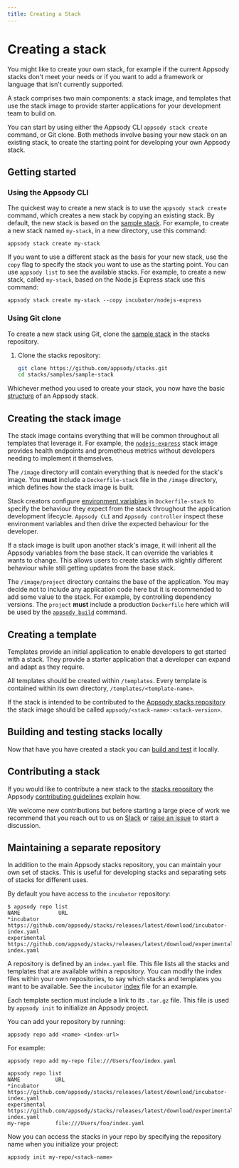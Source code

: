 ```yaml
---
title: Creating a Stack
---
```


# Creating a stack

You might like to create your own stack, for example if the current Appsody stacks don't meet your needs or if you want to add a framework or language that isn't currently supported.

A stack comprises two main components: a stack image, and templates that use the stack image to provide starter applications for your development team to build on.

You can start by using either the Appsody CLI `appsody stack create` command, or Git clone. Both methods involve basing your new stack on an existing stack, to create the starting point for developing your own Appsody stack.

## Getting started

### Using the Appsody CLI

The quickest way to create a new stack is to use the `appsody stack create` command, which creates a new stack by copying an existing stack. By default, the new stack is based on the [sample stack](https://github.com/appsody/stacks/tree/master/samples/sample-stack). For example, to create a new stack named `my-stack`, in a new directory, use this command:

`appsody stack create my-stack`

If you want to use a different stack as the basis for your new stack, use the `copy` flag to specify the stack you want to use as the starting point. You can use `appsody list` to see the available stacks. For example, to create a new stack, called `my-stack`, based on the Node.js Express stack use this command:

`appsody stack create my-stack --copy incubator/nodejs-express`

### Using Git clone

To create a new stack using Git, clone the [sample stack](https://github.com/appsody/stacks/tree/master/samples/sample-stack) in the stacks repository.

1. Clone the stacks repository:
   ```bash
   git clone https://github.com/appsody/stacks.git
   cd stacks/samples/sample-stack
   ```

Whichever method you used to create your stack, you now have the basic [structure](/content/docs/stacks/stack-structure.md) of an Appsody stack.

## Creating the stack image
The stack image contains everything that will be common throughout all templates that leverage it. For example, the [`nodejs-express`](https://github.com/appsody/stacks/tree/master/incubator/nodejs-express/image) stack image provides health endpoints and prometheus metrics without developers needing to implement it themselves.

The `/image` directory will contain everything that is needed for the stack's image. You **must** include a `Dockerfile-stack` file in the `/image` directory, which defines how the stack image is built.

Stack creators configure [environment variables](/content/docs/stacks/environment-variables.md) in `Dockerfile-stack` to specify the behaviour they expect from the stack throughout the application development lifecycle. `Appsody CLI` and `Appsody controller` inspect these environment variables and then drive the expected behaviour for the developer.

If a stack image is built upon another stack's image, it will inherit all the Appsody variables from the base stack. It can override the variables it wants to change. This allows users to create stacks with slightly different behaviour while still getting updates from the base stack.

The `/image/project` directory contains the base of the application. You may decide not to include any application code here but it is recommended to add some value to the stack. For example, by controlling dependency versions. The `project` **must** include a production `Dockerfile` here which will be used by the [`appsody build`](/content/docs/using-appsody/cli-commands.md/#appsody-build) command.

## Creating a template
Templates provide an initial application to enable developers to get started with a stack. They provide a starter application that a developer can expand and adapt as they require.

All templates should be created within `/templates`. Every template is contained within its own directory, `/templates/<template-name>`.

If the stack is intended to be contributed to the  [Appsody stacks repository](https://github.com/appsody/stacks) the stack image should be called `appsody/<stack-name>:<stack-version>`.

## Building and testing stacks locally
Now that have you have created a stack you can [build and test](/content/docs/stacks/build-and-test.md) it locally.

## Contributing a stack
If you would like to contribute a new stack to the [stacks repository](https://github.com/appsody/stacks) the Appsody [contributing guidelines](https://github.com/appsody/website/blob/master/CONTRIBUTING.md) explain how.

We welcome new contributions but before starting a large piece of work we recommend that you reach out to us on [Slack](http://appsody-slack.eu-gb.mybluemix.net/) or [raise an issue](https://github.com/appsody/stacks/issues/) to start a discussion.

## Maintaining a separate repository
In addition to the main Appsody stacks repository, you can maintain your own set of stacks. This is useful for developing stacks and separating sets of stacks for different uses.

By default you have access to the `incubator` repository:
```
$ appsody repo list
NAME      	    URL                                                               
*incubator	    https://github.com/appsody/stacks/releases/latest/download/incubator-index.yaml
experimental    https://github.com/appsody/stacks/releases/latest/download/experimental-index.yaml
```
A repository is defined by an `index.yaml` file. This file lists all the stacks and templates that are available within a repository. You can modify the index files within your own repositories, to say which stacks and templates you want to be available. See the `incubator` [index](https://github.com/appsody/stacks/releases/latest/download/incubator-index.yaml) file for an example.

Each template section must include a link to its `.tar.gz` file. This file is used by `appsody init` to initialize an Appsody project.

You can add your repository by running:
```
appsody repo add <name> <index-url>
```
For example:
```
appsody repo add my-repo file:///Users/foo/index.yaml

appsody repo list
NAME      	   URL                                                               
*incubator	   https://github.com/appsody/stacks/releases/latest/download/incubator-index.yaml
experimental   https://github.com/appsody/stacks/releases/latest/download/experimental-index.yaml
my-repo        file:///Users/foo/index.yaml
```

Now you can access the stacks in your repo by specifying the repository name when you initialize your project:
```
appsody init my-repo/<stack-name>
```
